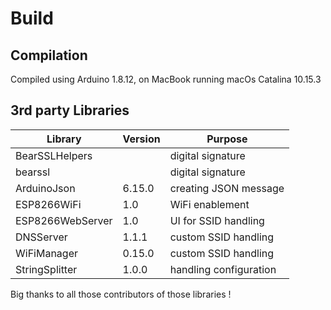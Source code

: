 
# Build

## Compilation

Compiled using Arduino 1.8.12,
on MacBook running macOs Catalina 10.15.3

## 3rd party Libraries

| Library     | Version | Purpose |
| ------------|-----|--------|
| BearSSLHelpers | | digital signature |
| bearssl | | digital signature |
| ArduinoJson | 6.15.0 | creating JSON message |
| ESP8266WiFi | 1.0 | WiFi enablement |
| ESP8266WebServer | 1.0 | UI for SSID handling |
| DNSServer | 1.1.1 | custom SSID handling |
| WiFiManager | 0.15.0 | custom SSID handling |
| StringSplitter | 1.0.0 | handling configuration |

Big thanks to all those contributors of those libraries !
